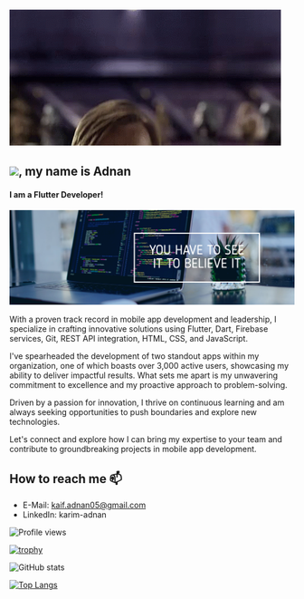 ### ![Hello](https://github.com/Karim-Adnan/Karim-Adnan/blob/master/obi.gif)
## <img src="https://github.com/TheDudeThatCode/TheDudeThatCode/blob/master/Assets/Hi.gif" width="29px">, my name is Adnan
#### I am a Flutter Developer!
![I am a Flutter Developer!](https://github.com/Karim-Adnan/Karim-Adnan/blob/master/Github%20Banner.png)

With a proven track record in mobile app development and leadership, I specialize in crafting innovative solutions using Flutter, Dart, Firebase services, Git, REST API integration, HTML, CSS, and JavaScript.

I've spearheaded the development of two standout apps within my organization, one of which boasts over 3,000 active users, showcasing my ability to deliver impactful results. What sets me apart is my unwavering commitment to excellence and my proactive approach to problem-solving.

Driven by a passion for innovation, I thrive on continuous learning and am always seeking opportunities to push boundaries and explore new technologies.

Let's connect and explore how I can bring my expertise to your team and contribute to groundbreaking projects in mobile app development.

## How to reach me 📫
- E-Mail: kaif.adnan05@gmail.com
- LinkedIn: karim-adnan


![Profile views](https://komarev.com/ghpvc/?username=Karim-Adnane&label=PROFILE+VIEWS&style=flat&color=green)  

[![trophy](https://github-profile-trophy.vercel.app/?username=Karim-Adnan&theme=onedark)](https://github.com/ryo-ma/github-profile-trophy)

![GitHub stats](https://github-readme-stats.vercel.app/api?username=Karim-Adnan&show_icons=true)  

[![Top Langs](https://github-readme-stats.vercel.app/api/top-langs/?username=Karim-Adnan)](https://github.com/anuraghazra/github-readme-stats)



